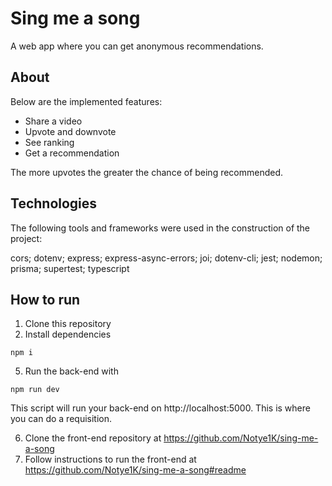 # Sing me a song

A web app where you can get anonymous recommendations.

## About

Below are the implemented features:

- Share a video
- Upvote and downvote
- See ranking
- Get a recommendation

The more upvotes the greater the chance of being recommended.

## Technologies

The following tools and frameworks were used in the construction of the project:

cors; dotenv; express; express-async-errors; joi;
dotenv-cli; jest; nodemon; prisma; supertest; typescript

## How to run

1. Clone this repository
4. Install dependencies

 `npm i`

5. Run the back-end with

 `npm run dev`

This script will run your back-end on http://localhost:5000. This is where you can do a requisition.

6. Clone the front-end repository at https://github.com/Notye1K/sing-me-a-song
7. Follow instructions to run the front-end at https://github.com/Notye1K/sing-me-a-song#readme
